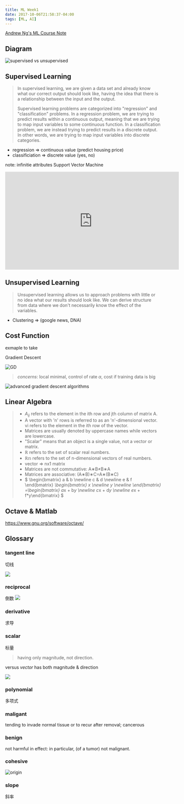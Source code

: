```yaml
---
title: ML Week1
date: 2017-10-06T21:58:37-04:00
tags: [ML, AI]
---
```


[Andrew Ng's ML Course Note](https://www.coursera.org/learn/machine-learning/home/welcome)

## Diagram

![supervised vs unsupervised](https://de.mathworks.com/help/stats/machinelearning_supervisedunsupervised.png "aaa")

## Supervised Learning

> In supervised learning, we are given a data set and already know what our correct output should look like, having the idea that there is a relationship between the input and the output.
>
> Supervised learning problems are categorized into "regression" and "classification" problems. In a regression problem, we are trying to predict results within a continuous output, meaning that we are trying to map input variables to some continuous function. In a classification problem, we are instead trying to predict results in a discrete output. In other words, we are trying to map input variables into discrete categories.

- regression => continuous value  (predict housing price)
- classificiation => discrete value  (yes, no)

note: infinitie attributes Support Vector Machine
<iframe width="560" height="315" src="https://www.youtube.com/embed/-Z4aojJ-pdg" frameborder="0" allowfullscreen></iframe>

## Unsupervised Learning

> Unsupervised learning allows us to approach problems with little or no idea what our results should look like. We can derive structure from data where we don't necessarily know the effect of the variables.


- Clustering  =>   (google news, DNA)

## Cost Function

exmaple to take

Gradient Descent

<!--$\theta_0 :=  \theta_0 - \alpha \frac{1}{m} \sum_{i=1}^{m} (h_\theta(x_i) - y_i)$-->


![GD](https://qph.ec.quoracdn.net/main-qimg-b7a3a254830ac374818cdce3fa5a7f17.webp)

> *concerns*: local minimal, control of rate $\alpha$, cost if training data is big

![advanced gradient descent algorithms](https://i.imgur.com/2dKCQHh.gif?1)

## Linear Algebra

> - $A_{ij}$ refers to the element in the ith row and jth column of matrix A.
> - A vector with 'n' rows is referred to as an 'n'-dimensional vector. vi refers to the element in the ith row of the vector.
> - Matrices are usually denoted by uppercase names while vectors are lowercase.
> - "Scalar" means that an object is a single value, not a vector or matrix.
> - ℝ refers to the set of scalar real numbers.
> - ℝ𝕟 refers to the set of n-dimensional vectors of real numbers.
> - vector => nx1 matrix
> - Matrices are not commutative: A∗B≠B∗A
> - Matrices are associative: (A∗B)∗C=A∗(B∗C)
> - $
\begin{bmatrix} a & b \newline c & d \newline e & f \end{bmatrix} *\begin{bmatrix} x \newline y \newline \end{bmatrix} =\begin{bmatrix} a*x + b*y \newline c*x + d*y \newline e*x + f*y\end{bmatrix}
$


## Octave & Matlab

https://www.gnu.org/software/octave/

## Glossary

### tangent line

切线

![](http://images.tutorvista.com/cms/images/113/tangent-secant-line.png)

### reciprocal
倒数
![](https://www.gstatic.com/onebox/dictionary/etymology/en/desktop/72d84d40572d5e942d064704d5685640cb0d4d0caf023186e84a5860bf5677a4.png)

### derivative

求导

### scalar

标量

> having only magnitude, not direction.

versus *vector* has both magnitude & direction

![](http://i.ebayimg.com/images/g/5lcAAMXQtRxSJ39w/s-l1600.jpg)

### polynomial

多项式

### maligant
tending to invade normal tissue or to recur after removal; cancerous

### benign
not harmful in effect: in particular, (of a tumor) not malignant.

### cohesive
![origin](https://www.gstatic.com/onebox/dictionary/etymology/en/desktop/eaab5dab42c6ccf46adff46463ae070d5f78d51c9f1cca43eb98cd1dabeb7261.png)


### slope

斜率